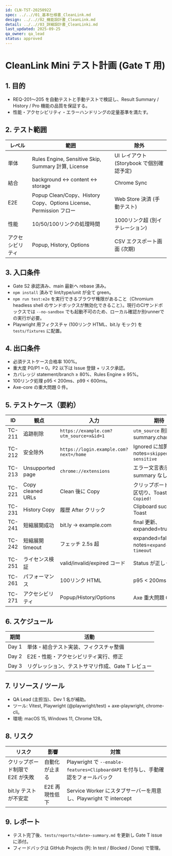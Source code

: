 ```yaml
---
id: CLN-TST-20250922
spec: ../..//01_基本仕様書_CleanLink.md
design: ../..//02_機能設計書_CleanLink.md
detail: ../..//03_詳細設計書_CleanLinki.md
last_updated: 2025-09-25
qa_owner: qa_lead
status: approved
---
```


# CleanLink Mini テスト計画 (Gate T 用)

## 1. 目的
- REQ-201〜205 を自動テストと手動テストで検証し、Result Summary / History / Pro 機能の品質を保証する。
- 性能・アクセシビリティ・エラーハンドリングの定量基準を満たす。

## 2. テスト範囲
| レベル | 範囲 | 除外 |
|---|---|---|
| 単体 | Rules Engine, Sensitive Skip, Summary 計算, License | UI レイアウト (Storybook で個別確認予定) |
| 結合 | background ↔ content ↔ storage | Chrome Sync |
| E2E | Popup Clean/Copy、History Copy、Options License、Permission フロー | Web Store 決済 (手動テスト) |
| 性能 | 10/50/100リンクの処理時間 | 1000リンク超 (別イテレーション) |
| アクセシビリティ | Popup, History, Options | CSV エクスポート画面 (次期) |

## 3. 入口条件
- Gate S2 承認済み、main 最新へ rebase 済み。
- `npm install` 済みで lint/type/unit が全て green。
- `npm run test:e2e` を実行できるブラウザ権限があること（Chromium headless shell のサンドボックスが無効化できること）。現行のCIサンドボックスでは `--no-sandbox` でも起動不可のため、ローカル確認か別runnerでの実行が必要。
- Playwright 用フィクスチャ (100リンク HTML、bit.ly モック) を `tests/fixtures` に配置。

## 4. 出口条件
- 必須テストケース合格率 100%。
- 重大度 P0/P1 = 0。P2 以下は Issue 登録 + リスク承認。
- カバレッジ statement/branch ≥ 80%、Rules Engine ≥ 95%。
- 100リンク処理 p95 < 200ms、p99 < 600ms。
- Axe-core の重大問題 0 件。

## 5. テストケース（要約）
| ID | 観点 | 入力 | 期待 |
|---|---|---|---|
| TC-211 | 追跡削除 | `https://example.com?utm_source=x&id=1` | `utm_source` 削除、summary.changed=1 |
| TC-212 | 安全除外 | `https://login.example.com?next=/home` | Ignored に加算、notes=`skipped-sensitive` |
| TC-213 | Unsupported page | `chrome://extensions` | エラー文言表示、summary なし |
| TC-221 | Copy cleaned URLs | Clean 後に Copy | クリップボードへ改行区切り、Toast `Copied!` |
| TC-231 | History Copy | 履歴 After クリック | Clipboard success + Toast |
| TC-241 | 短縮展開成功 | bit.ly → example.com | final 更新、expanded=true |
| TC-242 | 短縮展開 timeout | フェッチ 2.5s 超 | expanded=false、notes=`expand-timeout` |
| TC-251 | ライセンス検証 | valid/invalid/expired コード | Status が正しく更新 |
| TC-261 | パフォーマンス | 100リンク HTML | p95 < 200ms を記録 |
| TC-271 | アクセシビリティ | Popup/History/Options | Axe 重大問題 0 件 |

## 6. スケジュール
| 期間 | 活動 |
|---|---|
| Day 1 | 単体・結合テスト実装、フィクスチャ整備 |
| Day 2 | E2E・性能・アクセシビリティ実行、修正 |
| Day 3 | リグレッション、テストサマリ作成、Gate T レビュー |

## 7. リソース / ツール
- QA Lead (主担当)、Dev 1 名が補助。
- ツール: Vitest, Playwright (@playwright/test) + axe-playwright, chrome-cli。
- 環境: macOS 15, Windows 11, Chrome 128。

## 8. リスク
| リスク | 影響 | 対策 |
|---|---|---|
| クリップボード制限で E2E が失敗 | 自動化が止まる | Playwright で `--enable-features=ClipboardAPI` を付与し、手動確認をフォールバック |
| bit.ly テストが不安定 | E2E 再現性低下 | Service Worker にスタブサーバーを用意し、Playwright で intercept |

## 9. レポート
- テスト完了後、`tests/reports/<date>-summary.md` を更新し Gate T issue に添付。
- フィードバックは GitHub Projects (列: In test / Blocked / Done) で管理。
